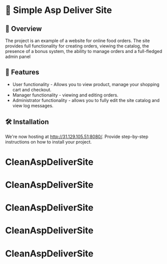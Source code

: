 # 🚀 Simple Asp Deliver Site



## 📖 Overview
The project is an example of a website for online food orders. The site provides full functionality for creating orders, viewing the catalog, the presence of a bonus system, the ability to manage orders and a full-fledged admin panel

## 🌟 Features

- User functionality - Allows you to view product, manage your shopping cart and checkout.
- Manager functionality - viewing and editing orders.
- Administrator functionality - allows you to fully edit the site catalog and view log messages.

## 🛠️ Installation
We're now hosting at http://31.129.105.51:8080/. 
Provide step-by-step instructions on how to install your project.

# CleanAspDeliverSite
# CleanAspDeliverSite
# CleanAspDeliverSite
# CleanAspDeliverSite
# CleanAspDeliverSite
